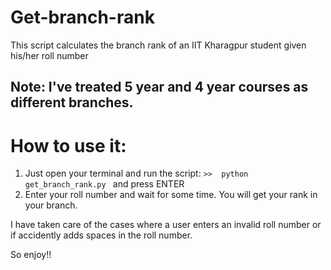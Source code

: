 # Get-branch-rank

This script calculates the branch rank of an IIT Kharagpur student given his/her roll number

## Note: I've treated 5 year and 4 year courses as different branches.

# How to use it:
1. Just open your terminal and run the script:
``>> 
    python get_branch_rank.py
``
and press ENTER
2. Enter your roll number and wait for some time. You will get your rank in your branch.

I have taken care of the cases where a user enters an invalid roll number or if accidently adds spaces in the roll number.

So enjoy!!
